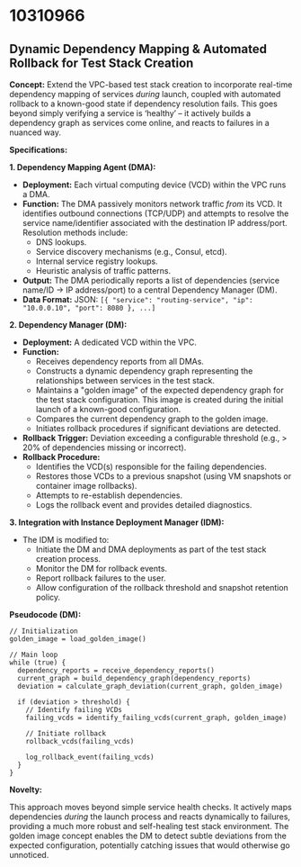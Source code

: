 # 10310966

## Dynamic Dependency Mapping & Automated Rollback for Test Stack Creation

**Concept:** Extend the VPC-based test stack creation to incorporate real-time dependency mapping of services *during* launch, coupled with automated rollback to a known-good state if dependency resolution fails. This goes beyond simply verifying a service is ‘healthy’ – it actively builds a dependency graph as services come online, and reacts to failures in a nuanced way.

**Specifications:**

**1. Dependency Mapping Agent (DMA):**

*   **Deployment:** Each virtual computing device (VCD) within the VPC runs a DMA.
*   **Function:** The DMA passively monitors network traffic *from* its VCD. It identifies outbound connections (TCP/UDP) and attempts to resolve the service name/identifier associated with the destination IP address/port. Resolution methods include:
    *   DNS lookups.
    *   Service discovery mechanisms (e.g., Consul, etcd).
    *   Internal service registry lookups.
    *   Heuristic analysis of traffic patterns.
*   **Output:**  The DMA periodically reports a list of dependencies (service name/ID -> IP address/port) to a central Dependency Manager (DM).
*   **Data Format:** JSON: `[{ "service": "routing-service", "ip": "10.0.0.10", "port": 8080 }, ...]`

**2. Dependency Manager (DM):**

*   **Deployment:** A dedicated VCD within the VPC.
*   **Function:**
    *   Receives dependency reports from all DMAs.
    *   Constructs a dynamic dependency graph representing the relationships between services in the test stack.
    *   Maintains a "golden image" of the expected dependency graph for the test stack configuration.  This image is created during the initial launch of a known-good configuration.
    *   Compares the current dependency graph to the golden image.
    *   Initiates rollback procedures if significant deviations are detected.
*   **Rollback Trigger:** Deviation exceeding a configurable threshold (e.g., > 20% of dependencies missing or incorrect).
*   **Rollback Procedure:**
    *   Identifies the VCD(s) responsible for the failing dependencies.
    *   Restores those VCDs to a previous snapshot (using VM snapshots or container image rollbacks).
    *   Attempts to re-establish dependencies.
    *   Logs the rollback event and provides detailed diagnostics.

**3. Integration with Instance Deployment Manager (IDM):**

*   The IDM is modified to:
    *   Initiate the DM and DMA deployments as part of the test stack creation process.
    *   Monitor the DM for rollback events.
    *   Report rollback failures to the user.
    *   Allow configuration of the rollback threshold and snapshot retention policy.

**Pseudocode (DM):**

```
// Initialization
golden_image = load_golden_image()

// Main loop
while (true) {
  dependency_reports = receive_dependency_reports()
  current_graph = build_dependency_graph(dependency_reports)
  deviation = calculate_graph_deviation(current_graph, golden_image)

  if (deviation > threshold) {
    // Identify failing VCDs
    failing_vcds = identify_failing_vcds(current_graph, golden_image)

    // Initiate rollback
    rollback_vcds(failing_vcds)

    log_rollback_event(failing_vcds)
  }
}
```

**Novelty:**

This approach moves beyond simple service health checks. It actively maps dependencies *during* the launch process and reacts dynamically to failures, providing a much more robust and self-healing test stack environment. The golden image concept enables the DM to detect subtle deviations from the expected configuration, potentially catching issues that would otherwise go unnoticed.